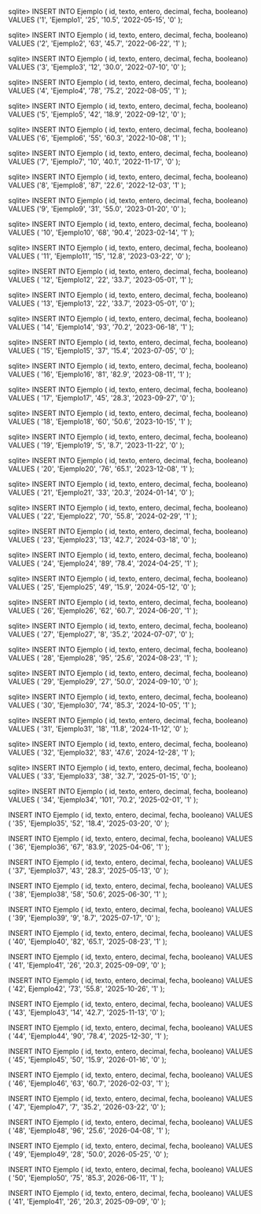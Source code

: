 sqlite> INSERT INTO Ejemplo ( id, texto, entero, decimal, fecha, booleano) VALUES ('1', 'Ejemplo1', '25', '10.5', '2022-05-15', '0' );

sqlite> INSERT INTO Ejemplo ( id, texto, entero, decimal, fecha, booleano) VALUES ('2', 'Ejemplo2', '63', '45.7', '2022-06-22', '1' );

sqlite> INSERT INTO Ejemplo ( id, texto, entero, decimal, fecha, booleano) VALUES ('3', 'Ejemplo3', '12', '30.0', '2022-07-10', '0' );

sqlite> INSERT INTO Ejemplo ( id, texto, entero, decimal, fecha, booleano) VALUES ('4', 'Ejemplo4', '78', '75.2', '2022-08-05', '1' );

sqlite> INSERT INTO Ejemplo ( id, texto, entero, decimal, fecha, booleano) VALUES ('5', 'Ejemplo5', '42', '18.9', '2022-09-12', '0' );

sqlite> INSERT INTO Ejemplo ( id, texto, entero, decimal, fecha, booleano) VALUES ('6', 'Ejemplo6', '55', '60.3', '2022-10-08', '1' );

sqlite> INSERT INTO Ejemplo ( id, texto, entero, decimal, fecha, booleano) VALUES ('7', 'Ejemplo7', '10', '40.1', '2022-11-17', '0' );

sqlite> INSERT INTO Ejemplo ( id, texto, entero, decimal, fecha, booleano) VALUES ('8', 'Ejemplo8', '87', '22.6', '2022-12-03', '1' );

sqlite> INSERT INTO Ejemplo ( id, texto, entero, decimal, fecha, booleano) VALUES ('9', 'Ejemplo9', '31', '55.0', '2023-01-20', '0' );

sqlite> INSERT INTO Ejemplo ( id, texto, entero, decimal, fecha, booleano) VALUES ( '10', 'Ejemplo10', '68', '90.4', '2023-02-14', '1' );

sqlite> INSERT INTO Ejemplo ( id, texto, entero, decimal, fecha, booleano) VALUES ( '11', 'Ejemplo11', '15', '12.8', '2023-03-22', '0' );

sqlite> INSERT INTO Ejemplo ( id, texto, entero, decimal, fecha, booleano) VALUES ( '12', 'Ejemplo12', '22', '33.7', '2023-05-01', '1' );

sqlite> INSERT INTO Ejemplo ( id, texto, entero, decimal, fecha, booleano) VALUES ( '13', 'Ejemplo13', '22', '33.7', '2023-05-01', '0' );

sqlite> INSERT INTO Ejemplo ( id, texto, entero, decimal, fecha, booleano) VALUES ( '14', 'Ejemplo14', '93', '70.2', '2023-06-18', '1' );

sqlite> INSERT INTO Ejemplo ( id, texto, entero, decimal, fecha, booleano) VALUES ( '15', 'Ejemplo15', '37', '15.4', '2023-07-05', '0' );

sqlite> INSERT INTO Ejemplo ( id, texto, entero, decimal, fecha, booleano) VALUES ( '16', 'Ejemplo16', '81', '82.9', '2023-08-11', '1' );

sqlite> INSERT INTO Ejemplo ( id, texto, entero, decimal, fecha, booleano) VALUES ( '17', 'Ejemplo17', '45', '28.3', '2023-09-27', '0' );

sqlite> INSERT INTO Ejemplo ( id, texto, entero, decimal, fecha, booleano) VALUES ( '18', 'Ejemplo18', '60', '50.6', '2023-10-15', '1' );

sqlite> INSERT INTO Ejemplo ( id, texto, entero, decimal, fecha, booleano) VALUES ( '19', 'Ejemplo19', '5', '8.7', '2023-11-22', '0' );

sqlite> INSERT INTO Ejemplo ( id, texto, entero, decimal, fecha, booleano) VALUES ( '20', 'Ejemplo20', '76', '65.1', '2023-12-08', '1' );

sqlite> INSERT INTO Ejemplo ( id, texto, entero, decimal, fecha, booleano) VALUES ( '21', 'Ejemplo21', '33', '20.3', '2024-01-14', '0' );

sqlite> INSERT INTO Ejemplo ( id, texto, entero, decimal, fecha, booleano) VALUES ( '22', 'Ejemplo22', '70', '55.8', '2024-02-29', '1' );

sqlite> INSERT INTO Ejemplo ( id, texto, entero, decimal, fecha, booleano) VALUES ( '23', 'Ejemplo23', '13', '42.7', '2024-03-18', '0' );

sqlite> INSERT INTO Ejemplo ( id, texto, entero, decimal, fecha, booleano) VALUES ( '24', 'Ejemplo24', '89', '78.4', '2024-04-25', '1' );

sqlite> INSERT INTO Ejemplo ( id, texto, entero, decimal, fecha, booleano) VALUES ( '25', 'Ejemplo25', '49', '15.9', '2024-05-12', '0' );

sqlite> INSERT INTO Ejemplo ( id, texto, entero, decimal, fecha, booleano) VALUES ( '26', 'Ejemplo26', '62', '60.7', '2024-06-20', '1' );

sqlite> INSERT INTO Ejemplo ( id, texto, entero, decimal, fecha, booleano) VALUES ( '27', 'Ejemplo27', '8', '35.2', '2024-07-07', '0' );

sqlite> INSERT INTO Ejemplo ( id, texto, entero, decimal, fecha, booleano) VALUES ( '28', 'Ejemplo28', '95', '25.6', '2024-08-23', '1' );

sqlite> INSERT INTO Ejemplo ( id, texto, entero, decimal, fecha, booleano) VALUES ( '29', 'Ejemplo29', '27', '50.0', '2024-09-10', '0' );

sqlite> INSERT INTO Ejemplo ( id, texto, entero, decimal, fecha, booleano) VALUES ( '30', 'Ejemplo30', '74', '85.3', '2024-10-05', '1' );

sqlite> INSERT INTO Ejemplo ( id, texto, entero, decimal, fecha, booleano) VALUES ( '31', 'Ejemplo31', '18', '11.8', '2024-11-12', '0' );

sqlite> INSERT INTO Ejemplo ( id, texto, entero, decimal, fecha, booleano) VALUES ( '32', 'Ejemplo32', '83', '47.6', '2024-12-28', '1' );

sqlite> INSERT INTO Ejemplo ( id, texto, entero, decimal, fecha, booleano) VALUES ( '33', 'Ejemplo33', '38', '32.7', '2025-01-15', '0' );

sqlite> INSERT INTO Ejemplo ( id, texto, entero, decimal, fecha, booleano) VALUES ( '34', 'Ejemplo34', '101', '70.2', '2025-02-01', '1' );

INSERT INTO Ejemplo ( id, texto, entero, decimal, fecha, booleano) VALUES ( '35', 'Ejemplo35', '52', '18.4', '2025-03-20', '0' );

INSERT INTO Ejemplo ( id, texto, entero, decimal, fecha, booleano) VALUES ( '36', 'Ejemplo36', '67', '83.9', '2025-04-06', '1' );

INSERT INTO Ejemplo ( id, texto, entero, decimal, fecha, booleano) VALUES ( '37', 'Ejemplo37', '43', '28.3', '2025-05-13', '0' );

INSERT INTO Ejemplo ( id, texto, entero, decimal, fecha, booleano) VALUES ( '38', 'Ejemplo38', '58', '50.6', 2025-06-30', '1' );

INSERT INTO Ejemplo ( id, texto, entero, decimal, fecha, booleano) VALUES ( '39', 'Ejemplo39', '9', '8.7', '2025-07-17', '0' );

INSERT INTO Ejemplo ( id, texto, entero, decimal, fecha, booleano) VALUES ( '40', 'Ejemplo40', '82', '65.1', '2025-08-23', '1' );

INSERT INTO Ejemplo ( id, texto, entero, decimal, fecha, booleano) VALUES ( '41', 'Ejemplo41', '26', '20.3', 2025-09-09', '0' );

INSERT INTO Ejemplo ( id, texto, entero, decimal, fecha, booleano) VALUES ( '42', Ejemplo42', '73', '55.8', '2025-10-26', '1' );

INSERT INTO Ejemplo ( id, texto, entero, decimal, fecha, booleano) VALUES ( '43', 'Ejemplo43', '14', '42.7', '2025-11-13', '0' );

INSERT INTO Ejemplo ( id, texto, entero, decimal, fecha, booleano) VALUES ( '44', 'Ejemplo44', '90', '78.4', '2025-12-30', '1' );

INSERT INTO Ejemplo ( id, texto, entero, decimal, fecha, booleano) VALUES ( '45', 'Ejemplo45', '50', '15.9', '2026-01-16', '0' );

INSERT INTO Ejemplo ( id, texto, entero, decimal, fecha, booleano) VALUES ( '46', 'Ejemplo46', '63', '60.7', '2026-02-03', '1' ); 

INSERT INTO Ejemplo ( id, texto, entero, decimal, fecha, booleano) VALUES ( '47', 'Ejemplo47', '7', '35.2', '2026-03-22', '0' );

INSERT INTO Ejemplo ( id, texto, entero, decimal, fecha, booleano) VALUES ( '48', 'Ejemplo48', '96', '25.6', '2026-04-08', '1' ); 

INSERT INTO Ejemplo ( id, texto, entero, decimal, fecha, booleano) VALUES ( '49', 'Ejemplo49', '28', '50.0', 2026-05-25', '0' );

INSERT INTO Ejemplo ( id, texto, entero, decimal, fecha, booleano) VALUES ( '50', 'Ejemplo50', '75', '85.3', 2026-06-11', '1' );

INSERT INTO Ejemplo ( id, texto, entero, decimal, fecha, booleano) VALUES ( '41', 'Ejemplo41', '26', '20.3', 2025-09-09', '0' ); 
